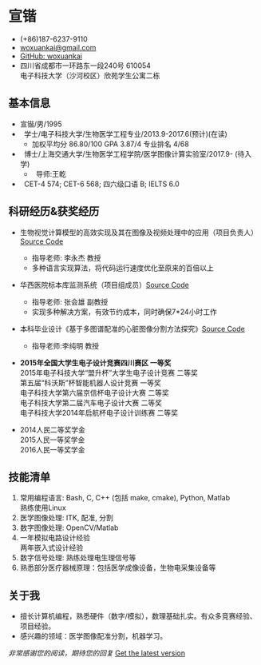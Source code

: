 #   宣锴

*   (+86)187-6237-9110
*   <woxuankai@gmail.com>
*   [GitHub: woxuankai](https://github.com/woxuankai)
*   四川省成都市一环路东一段240号  610054  
    电子科技大学（沙河校区）欣苑学生公寓二栋

##  基本信息
*   宣锴/男/1995
*   学士/电子科技大学/生物医学工程专业/2013.9-2017.6(预计)(在读)
    *   加权平均分 86.80/100  GPA 3.87/4  专业排名 4/68  
*   博士/上海交通大学/生物医学工程学院/医学图像计算实验室/2017.9- (待入学)  
    *   导师:王乾   
*   CET-4 574;  CET-6 568; 四六级口语 B; IELTS 6.0

##  科研经历&获奖经历
*   生物视觉计算模型的高效实现及其在图像及视频处理中的应用（项目负责人）[Source Code](https://github.com/woxuankai/HDR)  
    *   指导老师: 李永杰 教授
    *   多种语言实现算法，将代码运行速度优化至原来的百倍以上

* 华西医院标本库监测系统（项目组成员）[Source Code](https://github.com/woxuankai/project_sperm)  
    *   指导老师: 张会雄 副教授
    *   实现多种解决方案，有效节约成本，同时确保7*24小时工作

* 本科毕业设计《基于多图谱配准的心脏图像分割方法探究》[Source Code](https://github.com/woxuankai/cardiacMRISeg)   
    *   指导老师:李纯明 教授  

*   **2015年全国大学生电子设计竞赛四川赛区 一等奖**  
    2015年电子科技大学“盟升杯”大学生电子设计竞赛 二等奖  
    第五届“科沃斯”杯智能机器人设计竞赛 一等奖  
    电子科技大学第六届京信杯电子设计大赛 二等奖  
    电子科技大学第二届汽车电子设计大赛 二等奖  
    电子科技大学2014年启航杯电子设计训练赛 二等奖  

*   2014人民二等奖学金  
    2015人民一等奖学金  
    2016人民一等奖学金

##  技能清单
1.  常用编程语言: Bash, C, C++ (包括 make, cmake), Python, Matlab   
    熟练使用Linux  
2.  医学图像处理: ITK, 配准, 分割
3.  数字图像处理: OpenCV/Matlab
4.  一年模拟电路设计经验   
    两年嵌入式设计经验
5.  数字信号处理: 熟练处理电生理信号等
6.  熟悉部分医疗器械原理：包括医学成像设备，生物电采集设备等

##  关于我

*   擅长计算机编程，熟悉硬件（数字/模拟），数理基础扎实。有众多竞赛经验、项目经验。
*   感兴趣的领域：医学图像配准分割，机器学习。

*_非常感谢您的阅读，期待您的回复_*  [Get the latest version](https://github.com/woxuankai/about_me/blob/master/cv.md)

